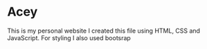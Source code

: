 # Acey
This is my personal website
I created this file using HTML, CSS and JavaScript.
For styling I also used bootsrap
